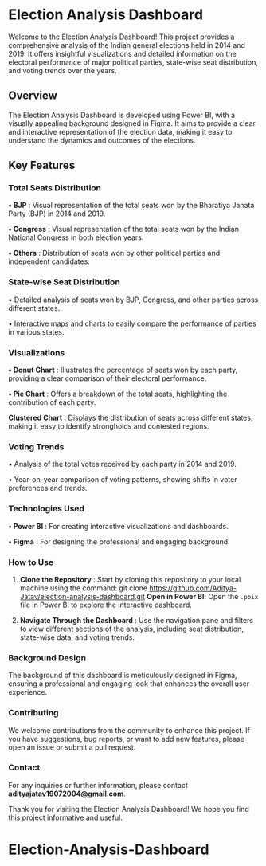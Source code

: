 <h1>Election Analysis Dashboard</h1>
Welcome to the Election Analysis Dashboard! This project provides a comprehensive analysis of the Indian general elections held in 2014 and 2019. It offers insightful visualizations and detailed information on the electoral performance of major political parties, state-wise seat distribution, and voting trends over the years.

<h2>Overview</h2>
The Election Analysis Dashboard is developed using Power BI, with a visually appealing background designed in Figma. It aims to provide a clear and interactive representation of the election data, making it easy to understand the dynamics and outcomes of the elections.

<h2>Key Features</h2>

<h3>Total Seats Distribution</h3>

**• BJP** : Visual representation of the total seats won by the Bharatiya Janata Party (BJP) in 2014 and 2019.

**• Congress** : Visual representation of the total seats won by the Indian National Congress in both election years.

**• Others** : Distribution of seats won by other political parties and independent candidates.


<h3>State-wise Seat Distribution</h3>
• Detailed analysis of seats won by BJP, Congress, and other parties across different states.

• Interactive maps and charts to easily compare the performance of parties in various states.

<h3>Visualizations</h3>

**• Donut Chart** : Illustrates the percentage of seats won by each party, providing a clear comparison of their electoral performance.

**• Pie Chart** : Offers a breakdown of the total seats, highlighting the contribution of each party.

**Clustered Chart** : Displays the distribution of seats across different states, making it easy to identify strongholds and contested regions.


<h3>Voting Trends</h3>

• Analysis of the total votes received by each party in 2014 and 2019.

• Year-on-year comparison of voting patterns, showing shifts in voter preferences and trends.


<h3>Technologies Used</h3>

**• Power BI** : For creating interactive visualizations and dashboards.

**• Figma** : For designing the professional and engaging background.


<h3>How to Use</h3>

1. **Clone the Repository** : Start by cloning this repository to your local machine using the command:
git clone https://github.com/Aditya-Jatav/election-analysis-dashboard.git
**Open in Power BI**: Open the `.pbix` file in Power BI to explore the interactive dashboard.

2. **Navigate Through the Dashboard** : Use the navigation pane and filters to view different sections of the analysis, including seat distribution, state-wise data, and voting trends.

<h3>Background Design</h3>
The background of this dashboard is meticulously designed in Figma, ensuring a professional and engaging look that enhances the overall user experience.

<h3>Contributing</h3>
We welcome contributions from the community to enhance this project. If you have suggestions, bug reports, or want to add new features, please open an issue or submit a pull request.

<h3>Contact</h3>

For any inquiries or further information, please contact **adityajatav19072004@gmail.com**.

Thank you for visiting the Election Analysis Dashboard! We hope you find this project informative and useful.
# Election-Analysis-Dashboard
